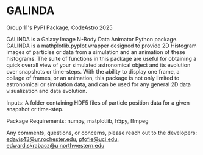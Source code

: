 # GALINDA
Group 11's PyPI Package, CodeAstro 2025

GALINDA is a Galaxy Image N-Body Data Animator Python package. GALINDA is a mathplotlib.pyplot wrapper designed to provide 2D Histogram images of particles or data from a simulation and an animation of these histograms. The suite of functions in this package are useful for obtaining a quick overall view of your simulated astronomical object and its evolution over snapshots or time-steps. With the ability to display one frame, a collage of frames, or an animation, this package is not only limited to astronomical or simulation data, and can be used for any general 2D data visualization and data evolution.

Inputs: A folder containing HDF5 files of particle position data for a given snapshot or time-step. 

Package Requirements: numpy, matplotlib, h5py, ffmpeg

Any comments, questions, or concerns, please reach out to the developers: edavis43@ur.rochester.edu, pfofie@uci.edu, edward.skrabacz@u.northwestern.edu
